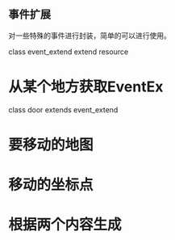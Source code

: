 ## 事件扩展
对一些特殊的事件进行封装，简单的可以进行使用。

class event_extend extend resource

# 从某个地方获取EventEx


class door extends event_extend
# 要移动的地图
# 移动的坐标点
# 根据两个内容生成
